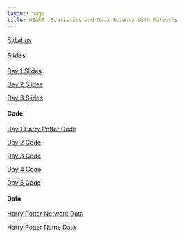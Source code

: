 ```yaml
---
layout: page
title: HEART: Statistics and Data Science With Networks
---
```

[Syllabus](../assets/HEART2022/syllabus.pdf)

<h4>Slides</h4>

[Day 1 Slides](../assets/HEART2022/HEART_slides_day_1.pdf)

[Day 2 Slides](../assets/HEART2022/HEART_slides_day_2.pdf)

[Day 3 Slides](../assets/HEART2022/HEART_slides_day_3.pdf)

<h4>Code</h4>

[Day 1 Harry Potter Code](../assets/HEART2022/harrypotter/hp.R)

[Day 2 Code](../assets/HEART2022/day1.R)

[Day 3 Code](../assets/HEART2022/day3.R)

[Day 4 Code](../assets/HEART2022/day4.R)

[Day 5 Code](../assets/HEART2022/day5.R)

<h4>Data</h4>

[Harry Potter Network Data](../assets/HEART2022/harrypotter/relations.csv)

[Harry Potter Name Data](../assets/HEART2022/harrypotter/relations.csv)

